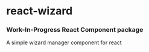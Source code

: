 # react-wizard

### Work-In-Progress React Component package

A simple wizard manager component for react
